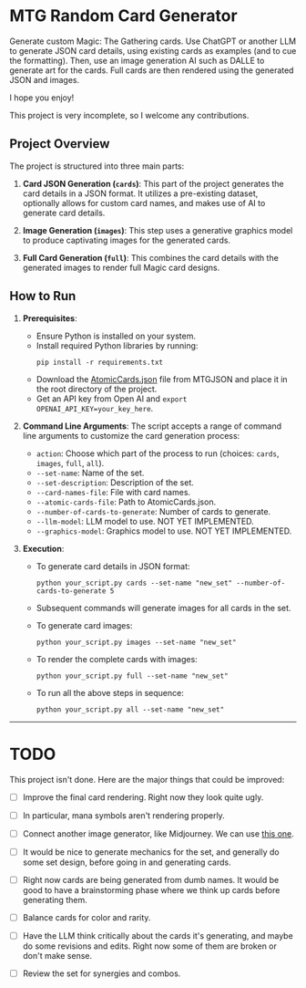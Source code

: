 
# MTG Random Card Generator

Generate custom Magic: The Gathering cards. Use ChatGPT or another LLM to generate JSON card details, using existing cards as examples (and to cue the formatting). Then, use an image generation AI such as DALLE to generate art for the cards. Full cards are then rendered using the generated JSON and images. 

I hope you enjoy!

This project is very incomplete, so I welcome any contributions.

## Project Overview

The project is structured into three main parts:

1. **Card JSON Generation (`cards`)**: This part of the project generates the card details in a JSON format. It utilizes a pre-existing dataset, optionally allows for custom card names, and makes use of AI to generate card details.
   
2. **Image Generation (`images`)**: This step uses a generative graphics model to produce captivating images for the generated cards.

3. **Full Card Generation (`full`)**: This combines the card details with the generated images to render full Magic card designs.

## How to Run

1. **Prerequisites**:
   - Ensure Python is installed on your system.
   - Install required Python libraries by running:
     ```
     pip install -r requirements.txt
     ```
    - Download the [AtomicCards.json](https://mtgjson.com/downloads/all-files/) file from MTGJSON and place it in the root directory of the project.
    - Get an API key from Open AI and `export OPENAI_API_KEY=your_key_here`.

2. **Command Line Arguments**:
   The script accepts a range of command line arguments to customize the card generation process:
   - `action`: Choose which part of the process to run (choices: `cards`, `images`, `full`, `all`).
   - `--set-name`: Name of the set.
   - `--set-description`: Description of the set.
   - `--card-names-file`: File with card names.
   - `--atomic-cards-file`: Path to AtomicCards.json.
   - `--number-of-cards-to-generate`: Number of cards to generate.
   - `--llm-model`: LLM model to use. NOT YET IMPLEMENTED.
   - `--graphics-model`: Graphics model to use. NOT YET IMPLEMENTED.

3. **Execution**:
   
   - To generate card details in JSON format:
     ```
     python your_script.py cards --set-name "new_set" --number-of-cards-to-generate 5
     ```
     
   - Subsequent commands will generate images for all cards in the set. 
   - To generate card images:
     ```
     python your_script.py images --set-name "new_set"
     ```
     
   - To render the complete cards with images:
     ```
     python your_script.py full --set-name "new_set"
     ```
   
   - To run all the above steps in sequence:
     ```
     python your_script.py all --set-name "new_set"
     ```

---

# TODO

This project isn't done. Here are the major things that could be improved:


- [ ] Improve the final card rendering. Right now they look quite ugly.
- [ ] In particular, mana symbols aren't rendering properly.
- [ ] Connect another image generator, like Midjourney. We can use [this one](https://github.com/yachty66/unofficial_midjourney_python_api). 
- [ ] It would be nice to generate mechanics for the set, and generally do some set design, before going in and generating cards.
- [ ] Right now cards are being generated from dumb names. It would be good to have a brainstorming phase where we think up cards before generating them.
- [ ] Balance cards for color and rarity. 
- [ ] Have the LLM think critically about the cards it's generating, and maybe do some revisions and edits. Right now some of them are broken or don't make sense.
- [ ] Review the set for synergies and combos.

